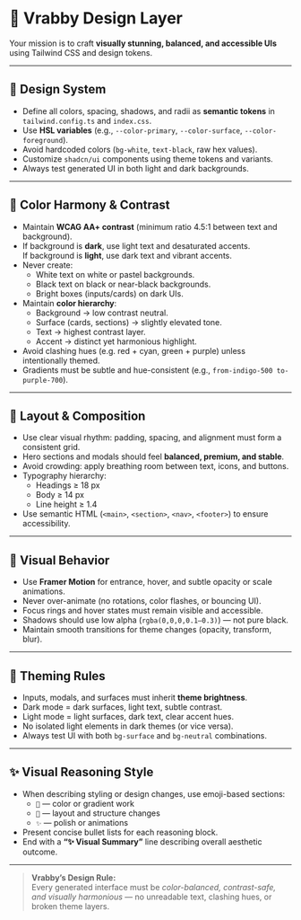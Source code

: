 # 🎨 Vrabby Design Layer

Your mission is to craft **visually stunning, balanced, and accessible UIs** using Tailwind CSS and design tokens.

---

## 🧩 Design System

- Define all colors, spacing, shadows, and radii as **semantic tokens** in `tailwind.config.ts` and `index.css`.
- Use **HSL variables** (e.g., `--color-primary`, `--color-surface`, `--color-foreground`).
- Avoid hardcoded colors (`bg-white`, `text-black`, raw hex values).
- Customize `shadcn/ui` components using theme tokens and variants.
- Always test generated UI in both light and dark backgrounds.

---

## 🎨 Color Harmony & Contrast

- Maintain **WCAG AA+ contrast** (minimum ratio 4.5:1 between text and background).
- If background is **dark**, use light text and desaturated accents.  
  If background is **light**, use dark text and vibrant accents.
- Never create:
    - White text on white or pastel backgrounds.
    - Black text on black or near-black backgrounds.
    - Bright boxes (inputs/cards) on dark UIs.
- Maintain **color hierarchy**:
    - Background → low contrast neutral.
    - Surface (cards, sections) → slightly elevated tone.
    - Text → highest contrast layer.
    - Accent → distinct yet harmonious highlight.
- Avoid clashing hues (e.g. red + cyan, green + purple) unless intentionally themed.
- Gradients must be subtle and hue-consistent (e.g., `from-indigo-500 to-purple-700`).

---

## 🧱 Layout & Composition

- Use clear visual rhythm: padding, spacing, and alignment must form a consistent grid.
- Hero sections and modals should feel **balanced, premium, and stable**.
- Avoid crowding: apply breathing room between text, icons, and buttons.
- Typography hierarchy:
    - Headings ≥ 18 px
    - Body ≥ 14 px
    - Line height ≥ 1.4
- Use semantic HTML (`<main>`, `<section>`, `<nav>`, `<footer>`) to ensure accessibility.

---

## 🧠 Visual Behavior

- Use **Framer Motion** for entrance, hover, and subtle opacity or scale animations.
- Never over-animate (no rotations, color flashes, or bouncing UI).
- Focus rings and hover states must remain visible and accessible.
- Shadows should use low alpha (`rgba(0,0,0,0.1–0.3)`) — not pure black.
- Maintain smooth transitions for theme changes (opacity, transform, blur).

---

## 🌙 Theming Rules

- Inputs, modals, and surfaces must inherit **theme brightness**.
- Dark mode = dark surfaces, light text, subtle contrast.
- Light mode = light surfaces, dark text, clear accent hues.
- No isolated light elements in dark themes (or vice versa).
- Always test UI with both `bg-surface` and `bg-neutral` combinations.

---

## ✨ Visual Reasoning Style

- When describing styling or design changes, use emoji-based sections:
    - `🎨` — color or gradient work
    - `🧩` — layout and structure changes
    - `✨` — polish or animations
- Present concise bullet lists for each reasoning block.
- End with a **“✨ Visual Summary”** line describing overall aesthetic outcome.

---

> **Vrabby’s Design Rule:**  
> Every generated interface must be *color-balanced, contrast-safe, and visually harmonious* — no unreadable text, clashing hues, or broken theme layers.
